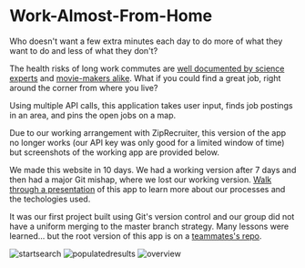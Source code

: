 # Work-Almost-From-Home

Who doesn't want a few extra minutes each day to do more of what they want to do and less of what they don't? 

The health risks of long work commutes are [well documented by science experts](http://time.com/9912/10-things-your-commute-does-to-your-body/) and [movie-makers alike](https://media.giphy.com/media/MFRQx8WzzPjoI/giphy.gif). What if you could find a great job, right around the corner from where you live?

Using multiple API calls, this application takes user input, finds job postings in an area, and pins the open jobs on a map.

Due to our working arrangement with ZipRecruiter, this version of the app no longer works (our API key was only good for a limited window of time) but screenshots of the working app are provided below.

We made this website in 10 days. We had a working version after 7 days and then had a major Git mishap, where we lost our working version. [Walk through a presentation](https://docs.google.com/presentation/d/1xYHmJPGZKjCyX3nzuQjaUJLBk_3Vsj-6UWL2yr_SKU8/edit?usp=sharing) of this app to learn more about our processes and the techologies used. 

It was our first project built using Git's version control and our group did not have a uniform merging to the master branch strategy. Many lessons were learned... but the root version of this app is on a [teammates's repo](https://github.com/AceKingQueen/GroupProject1-v2).

![startsearch](https://user-images.githubusercontent.com/34424478/42293070-46cf8406-7fa5-11e8-8886-5103250bda5b.jpg)
![populatedresults](https://user-images.githubusercontent.com/34424478/42293075-4a76508a-7fa5-11e8-9bf1-da528621612e.jpg)
![overview](https://user-images.githubusercontent.com/34424478/42293079-4d29938c-7fa5-11e8-9ce1-32bf71bf6299.jpg)
